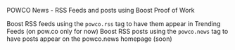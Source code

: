 POWCO News - RSS Feeds and posts using Boost Proof of Work

Boost RSS feeds using the `powco.rss` tag to have them appear in Trending Feeds (on pow.co only for now)
Boost RSS posts using the `powco.news` tag to have posts appear on the powco.news homepage (soon) 
